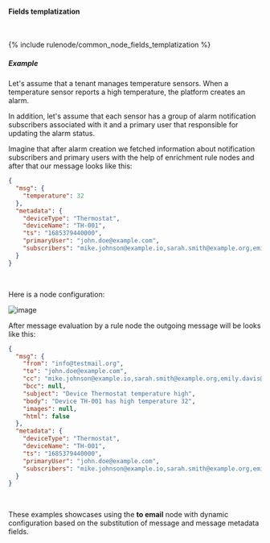#### Fields templatization

<div class="divider"></div>
<br/>

{% include rulenode/common_node_fields_templatization %}

##### Example

Let's assume that a tenant manages temperature sensors. 
When a temperature sensor reports a high temperature, the platform creates an alarm.

In addition, let's assume that each sensor has a group of alarm notification subscribers 
associated with it and a primary user that responsible for updating the alarm status.

Imagine that after alarm creation we fetched information about notification subscribers and 
primary users with the help of enrichment rule nodes and after that our message looks like this:

```json
{
  "msg": {
    "temperature": 32
  },
  "metadata": {
    "deviceType": "Thermostat",
    "deviceName": "TH-001",
    "ts": "1685379440000",
    "primaryUser": "john.doe@example.com",
    "subscribers": "mike.johnson@example.io,sarah.smith@example.org,emily.davis@example.co"
  }
}
```
<br>

Here is a node configuration:

![image](${helpBaseUrl}/help/images/rulenode/examples/to-email-ft.png)

After message evaluation by a rule node the outgoing message will be looks like this:

```json
{
  "msg": {
    "from": "info@testmail.org",
    "to": "john.doe@example.com",
    "cc": "mike.johnson@example.io,sarah.smith@example.org,emily.davis@example.co",
    "bcc": null,
    "subject": "Device Thermostat temperature high",
    "body": "Device TH-001 has high temperature 32",
    "images": null,
    "html": false
  },
  "metadata": {
    "deviceType": "Thermostat",
    "deviceName": "TH-001",
    "ts": "1685379440000",
    "primaryUser": "john.doe@example.com",
    "subscribers": "mike.johnson@example.io,sarah.smith@example.org,emily.davis@example.co"
  }
}
```

<br>

These examples showcases using the **to email** node with dynamic configuration based on the substitution of message and message metadata fields.

<br>
<br>
